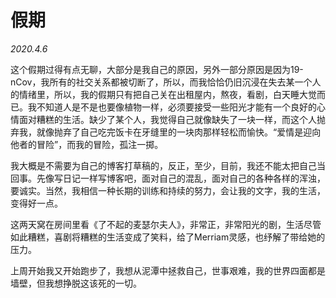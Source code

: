 # 假期
*2020.4.6*  

这个假期过得有点无聊，大部分是我自己的原因，另外一部分原因是因为19\-nCov，我所有的社交关系都被切断了，所以，而我恰恰仍旧沉浸在失去某一个人的情绪里，所以，我的假期只有把自己关在出租屋内，熬夜，看剧，白天睡大觉而已。我不知道人是不是也要像植物一样，必须要接受一些阳光才能有一个良好的心情面对糟糕的生活。缺少了某个人，我觉得自己就像缺失了一块一样，而这个人抛弃我，就像抛弃了自己吃完饭卡在牙缝里的一块肉那样轻松而愉快。“爱情是迎向他者的冒险”，而我的冒险，孤注一掷。

我大概是不需要为自己的博客打草稿的，反正，至少，目前，我还不能太把自己当回事。先像写日记一样写博客吧，面对自己的混乱，面对自己的各种各样的浑浊，要诚实。当然，我相信一种长期的训练和持续的努力，会让我的文字，我的生活，变得好一点。

这两天窝在房间里看《了不起的麦瑟尔夫人》，非常正，非常阳光的剧，生活尽管如此糟糕，喜剧将糟糕的生活变成了笑料，给了Merriam灵感，也纾解了带给她的压力。

上周开始我又开始跑步了，我想从泥潭中拯救自己，世事艰难，我的世界四面都是墙壁，但我想挣脱这该死的一切。